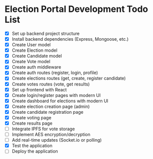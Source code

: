 # Election Portal Development Todo List

- [x] Set up backend project structure
- [x] Install backend dependencies (Express, Mongoose, etc.)
- [x] Create User model
- [x] Create Election model
- [x] Create Candidate model
- [x] Create Vote model
- [x] Create auth middleware
- [x] Create auth routes (register, login, profile)
- [x] Create elections routes (get, create, register candidate)
- [x] Create votes routes (vote, get results)
- [x] Set up frontend with React
- [x] Create login/register pages with modern UI
- [x] Create dashboard for elections with modern UI
- [x] Create election creation page (admin)
- [x] Create candidate registration page
- [x] Create voting page
- [x] Create results page
- [ ] Integrate IPFS for vote storage
- [ ] Implement AES encryption/decryption
- [ ] Add real-time updates (Socket.io or polling)
- [x] Test the application
- [ ] Deploy the application
